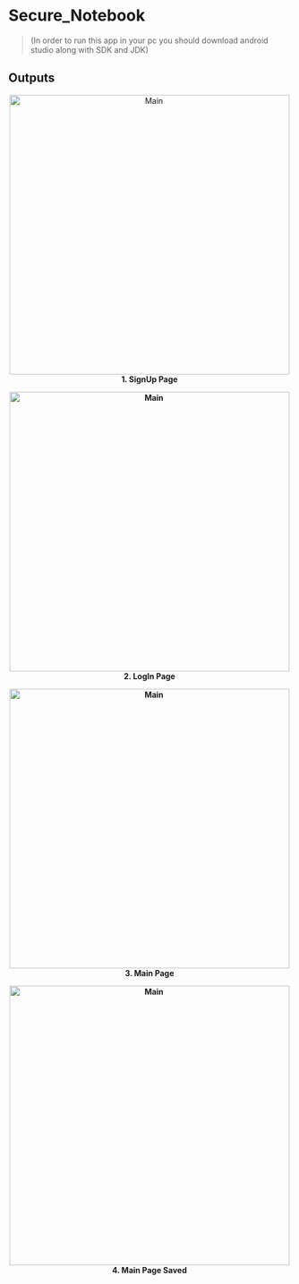 # Secure_Notebook
>(In order to run this app in your pc you should download android studio along with SDK and JDK)

## Outputs

<p align="center">
  <img width="500" src="https://user-images.githubusercontent.com/87578946/220097946-3b976829-694d-4280-87bf-a84f954217d3.png" alt="Main">
  <br>
  <b>1. SignUp Page<b>
</p>
  
<p align="center">
  <img width="500" src="https://user-images.githubusercontent.com/87578946/220097959-0fe7a63e-aa9c-46fc-a407-0d7612228b6e.png" alt="Main">
  <br>
  <b>2. LogIn Page<b>
</p>
  
<p align="center">
  <img width="500" src="https://user-images.githubusercontent.com/87578946/220097960-13a25d7a-4274-4ca7-96d5-2e1fed4b11c7.png" alt="Main">
  <br>
  <b>3. Main Page<b>
</p>
  
<p align="center">
  <img width="500" src="https://user-images.githubusercontent.com/87578946/220097964-b581e7c4-650a-4042-ac62-c55f15383ab0.png" alt="Main">
  <br>
  <b>4. Main Page Saved<b>
</p>
  
